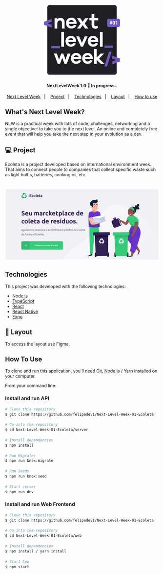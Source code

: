 <h1 align="center">
    <img alt="NextLevelWeek" title="#NextLevelWeek" src=".github/logo.svg" width="250px" />
</h1>

<h4 align="center"> 
	NextLevelWeek 1.0 🚀 In progress..
</h4>


<p align="center">
  <a href="#-nlw">Next Level Week</a>&nbsp;&nbsp;&nbsp;|&nbsp;&nbsp;&nbsp;
  <a href="#-project">Project</a>&nbsp;&nbsp;&nbsp;|&nbsp;&nbsp;&nbsp;
  <a href="#-Technologies">Technologies</a>&nbsp;&nbsp;&nbsp;|&nbsp;&nbsp;&nbsp;
  <a href="#-layout">Layout</a>&nbsp;&nbsp;&nbsp;|&nbsp;&nbsp;&nbsp;
  <a href="#-How To Use">How to use</a>
</p>

## What's Next Level Week?

NLW is a practical week with lots of code, challenges, networking and a single objective: to take you to the next level.
An online and completely free event that will help you take the next step in your evolution as a dev.

## 💻 Project

Ecoleta is a project developed based on international environment week. 
That aims to connect people to companies that collect specific waste such as light bulbs, batteries, cooking oil, etc.

<h1 align="center">
    <img alt="Example" title="Example" src=".github/ecoleta-home.PNG" width="500px" />
</h1>


## Technologies

This project was developed with the following technologies:

- [Node.js][nodejs]
- [TypeScript][typescript]
- [React][reactjs]
- [React Native][rn]
- [Expo][expo]

## 🔖 Layout

To access the layout use [Figma](https://www.figma.com/file/1SxgOMojOB2zYT0Mdk28lB/).

## How To Use

To clone and run this application, you'll need [Git](https://git-scm.com), [Node.js][nodejs] / [Yarn][yarn] installed on your computer.

From your command line:

### Install and run API 

```bash
# Clone this repository
$ git clone https://github.com/felipedev1/Next-Level-Week-01-Ecoleta

# Go into the repository
$ cd Next-Level-Week-01-Ecoleta/server

# Install dependencies
$ npm install

# Run Migrates
$ npm run knex:migrate

# Run Seeds
$ npm run knex:seed

# Start server
$ npm run dev
```
### Install and run Web Frontend

```bash
# Clone this repository
$ git clone https://github.com/felipedev1/Next-Level-Week-01-Ecoleta

# Go into the repository
$ cd Next-Level-Week-01-Ecoleta/web

# Install dependencies
$ npm install / yarn install

# Start App
$ npm start
```

[nodejs]: https://nodejs.org/
[typescript]: https://www.typescriptlang.org/
[expo]: https://expo.io/
[reactjs]: https://reactjs.org
[rn]: https://facebook.github.io/react-native/
[yarn]: https://yarnpkg.com/
[vs]: https://code.visualstudio.com/
